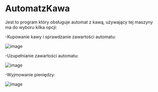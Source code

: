 # AutomatzKawa

Jest to program który obsługuje automat z kawą, używający tej maszyny ma do wyboru kilka opcji:

-Kupowanie kawy i sprawdzanie zawartości automatu:



![image](https://user-images.githubusercontent.com/92478936/202275624-af291ff8-de71-4fcb-a483-4b3c244618e3.png)



-Uzupełnianie zawartości automatu:



![image](https://user-images.githubusercontent.com/92478936/202275767-17ee863f-d0cc-41c0-94ad-804a93ecca8c.png)


-Wyjmowanie pieniędzy:

![image](https://user-images.githubusercontent.com/92478936/202276415-178a53f5-916e-43af-ac28-e757c835861b.png)

